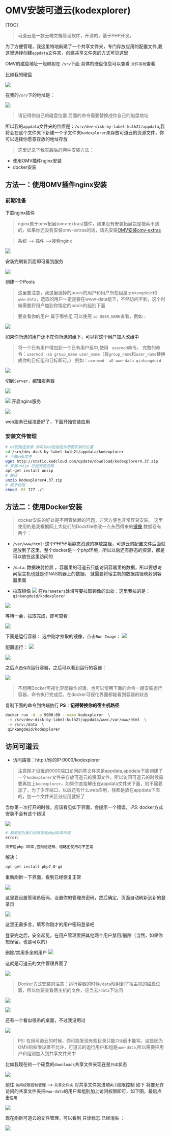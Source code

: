 # OMV安装可道云(kodexplorer)


[TOC]

> 可道云是一款云端文档管理软件，开源的，基于PHP开发。

为了方便管理，我这里特地新建了一个共享文件夹，专门存放应用的配置文件,我这里选择创建`appdata`文件夹，创建共享文件夹的方式可见[这里](https://www.jianshu.com/p/67b3587bb597)

OMV的磁盘地址一般映射在 `/srv`下面
具体的硬盘信息可以查看 `文件系统`查看

比如我的硬盘

![](https://raw.githubusercontent.com/qinkangdeid/pics/imgs/20200320000217.png)

在我的`/srv`下的地址是：

![](https://raw.githubusercontent.com/qinkangdeid/pics/imgs/20200320000232.png)

> 请记得你自己的磁盘位置  后面的命令需要替换成你自己的磁盘地址

所以我的`appdata`文件夹的位置是：`/srv/dev-disk-by-label-kulh2t/appdata`,我将会在这个文件夹下新建一个子文件夹`kodexplorer`来存放可道云的资源文件，你可以选择你愿意存放的地址存放

> 这里记录下我实践后的两种安装方法：
- 使用OMV插件nginx安装
- docker安装

## 方法一：使用OMV插件nginx安装

### 前期准备

下载nginx插件

> nginx属于omv拓展(omv-extras)插件，如果没有安装拓展包是搜索不到的，如果你还没有安装omv-extras的话，请先安装[OMV安装omv-extras](https://www.jianshu.com/p/4a0aa7e48515)

> 系统 —> 插件 —>搜索nginx

![](https://raw.githubusercontent.com/qinkangdeid/pics/imgs/20200320000258.png)

安装完刷新页面即可看到服务

![](https://raw.githubusercontent.com/qinkangdeid/pics/imgs/20200320000315.png)


创建一个Pools

> 这里要注意，我这里选择的pools的用户和用户所在组是`qinkangdeid`和`www-data`，选取的用户一定是要在www-data组下，不然访问不到，这个时候需要将用户加到你指定的pools的组别下面

> 要查看你的用户 属于哪些组 可以使用 `id USER_NAME`查看，例如：

![](https://raw.githubusercontent.com/qinkangdeid/pics/imgs/20200320000334.png)


如果你所选的用户还不在你所选的组下，可以将这个用户加入改组中
>  将一个已有用户增加到一个已有用户组中,使用 ` usermod`命令，
>  完整的命令：`usermod -aG group_name user_name`（将`group_name`和`user_name`替换成你的目标组和目标即可。）
>  例如：`usermod -aG www-data qinkangdeid`

![](https://raw.githubusercontent.com/qinkangdeid/pics/imgs/20200320000359.png)

切到`Server`，编辑服务器

![](https://raw.githubusercontent.com/qinkangdeid/pics/imgs/20200320000559.png)

![](https://raw.githubusercontent.com/qinkangdeid/pics/imgs/20200320000614.png)
开启nginx服务

![](https://raw.githubusercontent.com/qinkangdeid/pics/imgs/20200320000628.png)

web服务已经准备好了，下面开始安装应用

### 安装文件管理

```bash
# cd到指定目录 你可以cd到指定你想要安装的位置
cd /srv/dev-disk-by-label-kulh2t/appdata/kodexplorer
# 下载web文件
wget http://static.kodcloud.com/update/download/kodexplorer4.37.zip
# 安装unzip 已经安装忽略
apt-get install unzip
# 解压
unzip kodexplorer4.37.zip
# 赋予权限
chmod -Rf 777 ./*
```

## 方法二：使用Docker安装 

> docker安装的好处是不用管依赖的问题，非常方便也非常容易安装。
> 这里使用的是我根据网上大佬们的Dockfile修改一点东西得来的[镜像](https://cloud.docker.com/repository/docker/qinkangdeid/kodexplorer)
> 数据卷有两个：

- `/var/www/html`: 这个PHP环境静态资源的存放路径，可道云的配置文件后面就是放到了这里，整个docker是一个php环境，所以以后还有静态的资源，都是可以放在这里访问的
- `/data`: 数据映射位置 ，容器里的可道云只能访问容器里的数据，所以要想访问宿主机也就是你NAS机器上的数据， 就需要将宿主机的数据路径映射到容器里面 

- 拉取镜像
![](https://raw.githubusercontent.com/qinkangdeid/pics/imgs/20200320000644.png)
  在`Parameters`处填写要拉取镜像的出处：这里我拉的是：`qinkangdeid/kodexplorer`

![](https://raw.githubusercontent.com/qinkangdeid/pics/imgs/20200320000700.png)

等待一会，拉取完成，即可查看：

![](https://raw.githubusercontent.com/qinkangdeid/pics/imgs/20200320000714.png)

下面是运行容器：
选中刚才拉取的镜像，点击`Run Image`：
![](https://raw.githubusercontent.com/qinkangdeid/pics/imgs/20200320000730.png)


配置运行：
![](https://raw.githubusercontent.com/qinkangdeid/pics/imgs/20200320000744.png)


![](https://raw.githubusercontent.com/qinkangdeid/pics/imgs/20200320000808.png)

之后点击`保存`运行容器，之后可以看到运行的容器：

![](https://raw.githubusercontent.com/qinkangdeid/pics/imgs/20200320000828.png)


 > 不想用Docker可视化界面操作的话，也可以使用下面的命令一键安装运行容器，命令执行完成后，在docker可视化界面都能看到容器的状态

复制下面的命令到终端执行
**PS**：**记得替换你的宿主机路径**

```bash
docker run -d -p 9000:80 --name kodexplorer  \
 -v /srv/dev-disk-by-label-kulh2t/appdata/www:/var/www/html  \
 -v /srv:/data  \
 qinkangdeid/kodexplorer
```








## 访问可道云

- 访问路径：http://你的IP:9000/kodexplorer

> 注意刚才设置的9000端口访问的基文件夹是appdata,appdata下面创建了一个`kodexplorer`文件夹存放可道云的资源文件，所以访问可道云的时候需要再加上`kodexplorer`，如果你直接解压在appdata文件夹下面，则不需要加了，为了少开端口，以后还有什么web应用，我都是放在appdata下面的，加一个文件夹区分应用就好了

当你第一次打开的时候，应该看见如下界面，会提示一个错误，
*PS*: docker方式安装不会有这个错误

![](https://raw.githubusercontent.com/qinkangdeid/pics/imgs/20200320000846.png)

```bash
# 那是因为我们没有安装phpGD库环境
error:

须开启php GD库,否则验证码、缩略图使用将不正常
```

解决：

```bash
apt-get install php7.0-gd
```

重新刷新一下界面，看到已经恢复正常

![](https://raw.githubusercontent.com/qinkangdeid/pics/imgs/20200320000902.png)

这里要设置管理员密码，设置你的管理员密码，然后确定，页面自动刷新到新的登录页

![](https://raw.githubusercontent.com/qinkangdeid/pics/imgs/20200320000917.png)

这里无需多言，填写你刚才的用户密码登录吧

登录完之后，安全起见，在用户管理里把其他两个用户禁用/删除（当然，如果你想保留，也是可以的）

> 

删除/禁用多余的用户
![](https://raw.githubusercontent.com/qinkangdeid/pics/imgs/20200320000936.png)

这就是可道云的文件管理界面了

![](https://raw.githubusercontent.com/qinkangdeid/pics/imgs/20200320000949.png)

> Docker方式安装的注意：运行容器的时候`/data`映射到了宿主机的磁盘位置，所以你要查看宿主机的文件，应当去`/data`下访问

![](https://raw.githubusercontent.com/qinkangdeid/pics/imgs/20200320001004.png)

![](https://raw.githubusercontent.com/qinkangdeid/pics/imgs/20200320001022.png)


还有一个看似很吊的桌面，不过我没用过

![](https://raw.githubusercontent.com/qinkangdeid/pics/imgs/20200320001037.png)


> PS: 在用可道云的时候，你可能发现有些目录只能`只读`而不能写，这是因为OMV的权限设置不允许，可道云的运行用户和组是`www-data`,所以需要把用户和组别加入到共享文件夹中

比如我现在的一个硬盘的`downloads`共享文件夹现在是`只读`状态

![](https://raw.githubusercontent.com/qinkangdeid/pics/imgs/20200320001053.png)

前往 `访问权限控制管理` --> `共享文件夹`  对共享文件夹进项`ALC`权限控制 如下 将要允许访问的共享文件夹把`www-data`的用户和组别加上访问权限即可，如下图，最后点击`应用`

![](https://raw.githubusercontent.com/qinkangdeid/pics/imgs/20200320001109.png)

现在刷新可道云的文件管理，可以看到 只读标志 已经消失 ：

![](https://raw.githubusercontent.com/qinkangdeid/pics/imgs/20200320001123.png)
